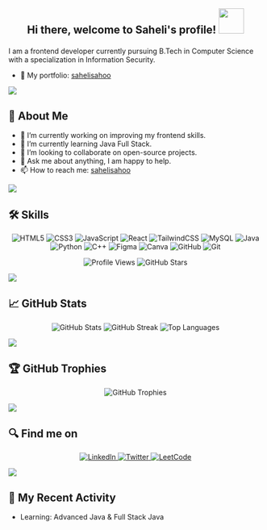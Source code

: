 ## <p align="center">Hi there, welcome to Saheli's profile! <img src="https://media.giphy.com/media/mGcNjsfWAjY5AEZNw6/giphy.gif" width="50"> </p>

<!--
**crapbagaah/crapbagaah** is a ✨ _special_ ✨ repository because its `README.md` (this file) appears on your GitHub profile. -->

I am a frontend developer currently pursuing B.Tech in Computer Science with a specialization in Information Security. 

- 🌟 My portfolio: [sahelisahoo](https://sahelisahoo.netlify.app/)
<img src="https://user-images.githubusercontent.com/85225156/171937799-8fc9e255-9889-4642-9c92-6df85fb86e82.gif">

## 🚀 About Me

- 🔭 I’m currently working on improving my frontend skills.
- 🌱 I’m currently learning Java Full Stack.
- 🚀 I’m looking to collaborate on open-source projects.
- 💬 Ask me about anything, I am happy to help.
- 📫 How to reach me: [sahelisahoo](mailto:sahelisahoo1809@gmail.com)

<img src="https://user-images.githubusercontent.com/85225156/171937799-8fc9e255-9889-4642-9c92-6df85fb86e82.gif">

## 🛠️ Skills

<p align="center">
  <img src="https://img.shields.io/badge/html5-%23E34F26.svg?style=for-the-badge&logo=html5&logoColor=white" alt="HTML5"/>
  <img src="https://img.shields.io/badge/css3-%231572B6.svg?style=for-the-badge&logo=css3&logoColor=white" alt="CSS3"/>
  <img src="https://img.shields.io/badge/javascript-%23323330.svg?style=for-the-badge&logo=javascript&logoColor=%23F7DF1E" alt="JavaScript"/>
  <img src="https://img.shields.io/badge/react-%2320232a.svg?style=for-the-badge&logo=react&logoColor=%2361DAFB" alt="React"/>
  <img src="https://img.shields.io/badge/tailwindcss-%2338B2AC.svg?style=for-the-badge&logo=tailwind-css&logoColor=white" alt="TailwindCSS"/>
  <img src="https://img.shields.io/badge/mysql-%2300f.svg?style=for-the-badge&logo=mysql&logoColor=white" alt="MySQL"/>
  <img src="https://img.shields.io/badge/java-%23ED8B00.svg?style=for-the-badge&logo=java&logoColor=white" alt="Java"/>
  <img src="https://img.shields.io/badge/python-%233776AB.svg?style=for-the-badge&logo=python&logoColor=white" alt="Python"/>
  <img src="https://img.shields.io/badge/c++-%2300599C.svg?style=for-the-badge&logo=c%2B%2B&logoColor=white" alt="C++"/>
  <img src="https://img.shields.io/badge/figma-%23F24E1E.svg?style=for-the-badge&logo=figma&logoColor=white" alt="Figma"/>
  <img src="https://img.shields.io/badge/canva-%2300C4CC.svg?style=for-the-badge&logo=canva&logoColor=white" alt="Canva"/>
  <img src="https://img.shields.io/badge/github-%23121011.svg?style=for-the-badge&logo=github&logoColor=white" alt="GitHub"/>
  <img src="https://img.shields.io/badge/git-%23F05033.svg?style=for-the-badge&logo=git&logoColor=white" alt="Git"/>
</p>


<p align="center">
  <img src="https://komarev.com/ghpvc/?username=crapbagaah&style=flat-square&color=blue" alt="Profile Views" /> 
  <img src="https://img.shields.io/github/stars/crapbagaah?style=flat-square&color=blue" alt="GitHub Stars" />
</p>

<img src="https://user-images.githubusercontent.com/85225156/171937799-8fc9e255-9889-4642-9c92-6df85fb86e82.gif">

## 📈 GitHub Stats

<p align="center">
  <img src="https://github-readme-stats.vercel.app/api?username=crapbagaah&show_icons=true&theme=radical" alt="GitHub Stats" />
  <img src="https://github-readme-streak-stats.herokuapp.com/?user=crapbagaah&theme=radical" alt="GitHub Streak" />
  <img src="https://github-readme-stats.vercel.app/api/top-langs/?username=crapbagaah&layout=compact&theme=radical" alt="Top Languages" />
</p>

<img src="https://user-images.githubusercontent.com/85225156/171937799-8fc9e255-9889-4642-9c92-6df85fb86e82.gif">

## 🏆 GitHub Trophies

<p align="center">
  <img src="https://github-profile-trophy.vercel.app/?username=crapbagaah&theme=radical" alt="GitHub Trophies" />
</p>

<img src="https://user-images.githubusercontent.com/85225156/171937799-8fc9e255-9889-4642-9c92-6df85fb86e82.gif">

## 🔍 Find me on

<p align="center">
  <a href="https://www.linkedin.com/in/sahelisahoo">
    <img src="https://img.shields.io/badge/LinkedIn-%230A66C2.svg?style=for-the-badge&logo=linkedin&logoColor=white" alt="LinkedIn"/>
  </a>
  <a href="https://twitter.com/crapbagaah">
    <img src="https://img.shields.io/badge/Twitter-%231DA1F2.svg?style=for-the-badge&logo=twitter&logoColor=white" alt="Twitter"/>
  </a>
  <a href="https://leetcode.com/sahsah">
    <img src="https://img.shields.io/badge/LeetCode-%23FFA116.svg?style=for-the-badge&logo=leetcode&logoColor=white" alt="LeetCode"/>
  </a>
</p>

<img src="https://user-images.githubusercontent.com/85225156/171937799-8fc9e255-9889-4642-9c92-6df85fb86e82.gif">

## 📅 My Recent Activity

- Learning: Advanced Java & Full Stack Java


